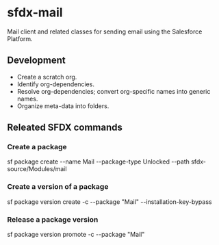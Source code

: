# sfdx-mail
Mail client and related classes for sending email using the Salesforce Platform.

## Development
* Create a scratch org.
* Identify org-dependencies.
* Resolve org-dependencies; convert org-specific names into generic names.
* Organize meta-data into folders.

## Releated SFDX commands
### Create a package
sf package create --name Mail --package-type Unlocked --path sfdx-source/Modules/mail

### Create a version of a package
sf package version create -c --package "Mail" --installation-key-bypass

### Release a package version
sf package version promote -c --package "Mail"

